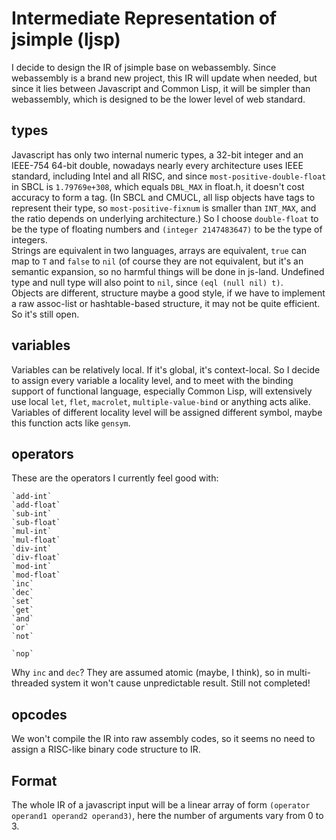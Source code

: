 # Intermediate Representation of jsimple (ljsp)
I decide to design the IR of jsimple base on webassembly. Since webassembly
is a brand new project, this IR will update when needed, but since it lies
between Javascript and Common Lisp, it will be simpler than webassembly, which
is designed to be the lower level of web standard.

## types
Javascript has only two internal numeric types, a 32-bit integer and an
IEEE-754 64-bit double, nowadays nearly every architecture uses IEEE standard,
including Intel and all RISC, and since `most-positive-double-float` in SBCL is
`1.79769e+308`, which equals `DBL_MAX` in float.h, it doesn't cost accuracy
to form a tag. (In SBCL and CMUCL, all lisp objects have tags to represent
their type, so `most-positive-fixnum` is smaller than `INT_MAX`, and the ratio
depends on underlying architecture.) So I choose `double-float` to be the type
of floating numbers and `(integer 2147483647)` to be the type of integers.  
Strings are equivalent in two languages, arrays are equivalent, `true` can
map to `T` and `false` to `nil` (of course they are not equivalent, but it's
an semantic expansion, so no harmful things will be done in js-land. Undefined
type and null type will also point to `nil`, since `(eql (null nil) t)`.  
Objects are different, structure maybe a good style, if we have to implement
a raw assoc-list or hashtable-based structure, it may not be quite efficient.
So it's still open.

## variables
Variables can be relatively local. If it's global, it's context-local. So I
decide to assign every variable a locality level, and to meet with the binding
support of functional language, especially Common Lisp, will extensively use
local `let`, `flet`, `macrolet`, `multiple-value-bind` or anything acts alike.
Variables of different locality level will be assigned different symbol,
maybe this function acts like `gensym`.

## operators
These are the operators I currently feel good with:

    `add-int`
	`add-float`
	`sub-int`
	`sub-float`
	`mul-int`
	`mul-float`
	`div-int`
	`div-float`
	`mod-int`
	`mod-float`
	`inc`
	`dec`
	`set`
	`get`
	`and`
	`or`
	`not`
	
	`nop`

Why `inc` and `dec`? They are assumed atomic (maybe, I think), so in
multi-threaded system it won't cause unpredictable result.
Still not completed!

## opcodes
We won't compile the IR into raw assembly codes, so it seems no need to assign
a RISC-like binary code structure to IR.

## Format
The whole IR of a javascript input will be a linear array of form
`(operator operand1 operand2 operand3)`, here the number of arguments vary from
0 to 3.
